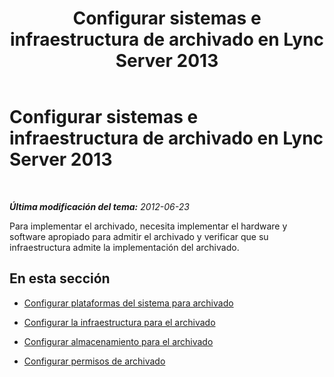 ﻿---
title: Configurar sistemas e infraestructura de archivado en Lync Server 2013
TOCTitle: Configurar sistemas e infraestructura de archivado en Lync Server 2013
ms:assetid: 34bc0414-bd20-436d-bfb8-e47a280d34ac
ms:mtpsurl: https://technet.microsoft.com/es-es/library/JJ204795(v=OCS.15)
ms:contentKeyID: 48274894
ms.date: 01/07/2017
mtps_version: v=OCS.15
ms.translationtype: HT
---

# Configurar sistemas e infraestructura de archivado en Lync Server 2013

 

_**Última modificación del tema:** 2012-06-23_

Para implementar el archivado, necesita implementar el hardware y software apropiado para admitir el archivado y verificar que su infraestructura admite la implementación del archivado.

## En esta sección

  - [Configurar plataformas del sistema para archivado](lync-server-2013-setting-up-system-platforms-for-archiving.md)

  - [Configurar la infraestructura para el archivado](lync-server-2013-setting-up-the-infrastructure-for-archiving.md)

  - [Configurar almacenamiento para el archivado](lync-server-2013-setting-up-storage-for-archiving.md)

  - [Configurar permisos de archivado](lync-server-2013-setting-up-permissions-for-archiving.md)

